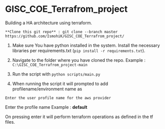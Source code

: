 # GISC_COE_Terrafrom_project
Building a HA architecture using terraform.


```**Clone this git repo** : git clone --branch master https://github.com/IsmohiK/GISC_COE_Terrafrom_project/ ```  

1. Make sure You have python installed in the system. Install the necessary libraries per requirements.txt (`pip install -r requirements.txt`).

2. Navigate to the folder where you have cloned the repo. Example : `C:\GISC_COE_Terrafrom_project-main`
3. Run the script with `python scripts/main.py`
4. When running the script it will prompted to add profilename/environment name as
```
Enter the user profile name for the aws provider
```
Enter the profile name Example : **default**

On pressing enter it will perform terraform operations as defined in the tf files.


